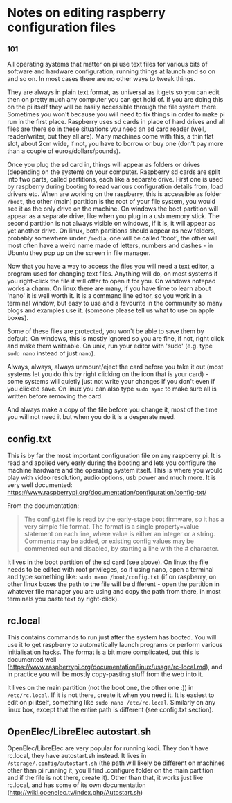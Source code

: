 # Notes on editing raspberry configuration files

### 101

All operating systems that matter on pi use text files for various bits of software and hardware configuration, running things at launch and so on and so on. In most cases there are no other ways to tweak things. 

They are always in plain text format, as universal as it gets so you can edit then on pretty much any computer you can get hold of. If you are doing this on the pi itself they will be easily accessible through the file system there. Sometimes you won't because you will need to fix things in order to make pi run in the first place. 
Raspberry uses sd cards in place of hard drives and all files are there so in these situations you need an sd card reader (well, reader/writer, but they all are). Many machines come with this, a thin flat slot, about 2cm wide, if not, you have to borrow or buy one (don't pay more than a couple of euros/dollars/pounds). 

Once you plug the sd card in, things will appear as folders or drives (depending on the system) on your computer. Raspberry sd cards are split into two parts, called partitions, each like a separate drive. First one is used by raspberry during booting to read various configuration details from, load drivers etc. When are working on the raspberry, this is accessible as folder `/boot`, the other (main) partition is the root of your file system, you would see it as the only drive on the machine. On windows the boot partition will appear as a separate drive, like when you plug in a usb memory stick. The second partition is not always visible on windows, if it is, it will appear as yet another drive. On linux, both partitions should appear as new folders, probably somewhere under `/media`, one will be called 'boot', the other will most often have a weird name made of letters, numbers and dashes - in Ubuntu they pop up on the screen in file manager.

Now that you have a way to access the files you will need a text editor, a program used for changing text files. Anything will do, on most systems if you right-click the file it will offer to open it for you. On windows notepad works a charm. On linux there are many, if you have time to learn about 'nano' it is well worth it. It is a command line editor, so you work in a terminal window, but easy to use and a favourite in the community so many blogs and examples use it. (someone please tell us what to use on apple boxes).

Some of these files are protected, you won't be able to save them by default. On windows, this is mostly ignored so you are fine, if not, right click and make them writeable. On unix, run your editor with 'sudo' (e.g. type `sudo nano` instead of just `nano`). 

Always, always, always unmount/eject the card before you take it out (most systems let you do this by right clicking on the icon that is your card) - some systems will quietly just not write your changes if you don't even if you clicked save. On linux you can also type `sudo sync` to make sure all is written before removing the card.

And always make a copy of the file before you change it, most of the time you will not need it but when you do it is a desperate need.

## config.txt

This is by far the most important configuration file on any raspberry pi. It is read and applied very early during the booting and lets you configure the machine hardware and the operating system itself. This is where you would play with video resolution, audio options, usb power and much more. It is very well documented:  https://www.raspberrypi.org/documentation/configuration/config-txt/ 

From the documentation:


> The config.txt file is read by the early-stage boot firmware, so it has a very simple file format. The format is a single property=value statement on each line, where value is either an integer or a string. Comments may be added, or existing config values may be commented out and disabled, by starting a line with the # character.


It lives in the boot partition of the sd card (see above).
On linux the file needs to be edited with root privileges, so if using nano, open a terminal and type something like: `sudo nano /boot/config.txt` (if on raspberry, on other linux boxes the path to the file will be different - open the partition in whatever file manager you are using and copy the path from there, in most terminals you paste text by right-click).

## rc.local

This contains commands to run just after the system has booted. You will use it to get raspberry to automatically launch programs or perform various initialisation hacks. 
The format is a bit more complicated, but this is documented well (https://www.raspberrypi.org/documentation/linux/usage/rc-local.md), and in practice you will be mostly copy-pasting stuff from the web into it.

It lives on the main partition (not the boot one, the other one :)) in `/etc/rc.local`. If it is not there, create it when you need it. It is easiest to edit on pi itself,  something like `sudo nano /etc/rc.local`. Similarly on any linux box, except that the entire path is different (see config.txt section).

## OpenElec/LibreElec autostart.sh

OpenElec/LibreElec are very popular for running kodi. They don't have rc.local, they have autostart.sh instead. It lives in `/storage/.config/autostart.sh` (the path will likely be different on machines other than pi running it, you'll find .configure folder on the main partition and if the file is not there, create it). Other than that, it works just like rc.local, and has some of its own documentation (http://wiki.openelec.tv/index.php/Autostart.sh)
